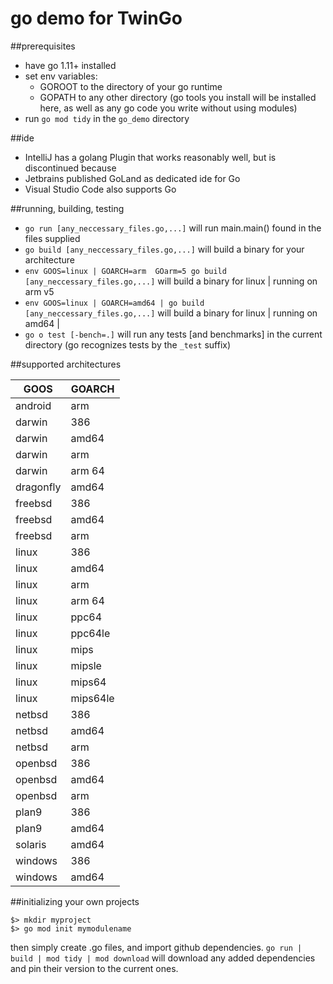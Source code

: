 # go demo for TwinGo

##prerequisites

* have go 1.11+ installed
* set env variables:
    * GOROOT to the directory of your go runtime
    * GOPATH to any other directory (go tools you install will be installed here, as well as any go code you write without using modules)
* run ```go mod tidy``` in the ```go_demo``` directory

##ide

* IntelliJ has a golang Plugin that works reasonably well, but is discontinued because
* Jetbrains published GoLand as dedicated ide for Go
* Visual Studio Code also supports Go

##running, building, testing

- ```go run [any_neccessary_files.go,...]``` will run main.main() found in the files supplied
- ```go build [any_neccessary_files.go,...]``` will build a binary for your architecture
- ```env GOOS=linux | GOARCH=arm  GOarm=5 go build [any_neccessary_files.go,...]``` will build a binary for linux | running on arm v5
- ```env GOOS=linux | GOARCH=amd64 | go build [any_neccessary_files.go,...]``` will build a binary for linux | running on amd64 |
- ```go o test [-bench=.]``` will run any tests [and benchmarks] in the current directory (go recognizes tests by the ```_test``` suffix)

##supported architectures

| GOOS | GOARCH |
| ----|-----|
|android | arm |
|darwin | 386 |
|darwin |	amd64 |
|darwin |	arm |
|darwin |	arm 64 |
|dragonfly |	amd64 |
|freebsd |	386 |
|freebsd |	amd64 |
|freebsd |	arm |
|linux |	386 |
|linux |	amd64 |
|linux |	arm |
|linux |	arm 64 |
|linux |	ppc64 |
|linux |	ppc64le |
|linux |	mips |
|linux |	mipsle |
|linux |	mips64 |
|linux |	mips64le |
|netbsd |	386 |
|netbsd |	amd64 |
|netbsd |	arm |
|openbsd |	386 |
|openbsd |	amd64 |
|openbsd |	arm |
|plan9 |	386 |
|plan9 |	amd64 |
|solaris |	amd64 |
|windows |	386 |
|windows |	amd64 |

##initializing your own projects

```
$> mkdir myproject
$> go mod init mymodulename
```

then simply create .go files, and import github dependencies.
```go run | build | mod tidy | mod download``` will download any added dependencies and pin their version to the current ones.

